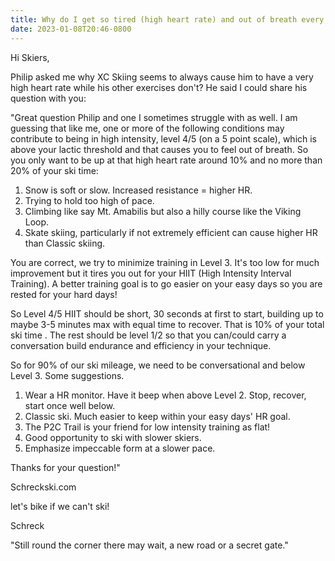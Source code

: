```yaml
---
title: Why do I get so tired (high heart rate) and out of breath every time I ski Schreck?
date: 2023-01-08T20:46-0800
---
```

Hi Skiers,

Philip asked me why XC Skiing seems to always cause him to have a very high heart rate while his other exercises don't? He said I could share his question with you:

"Great question Philip and one I sometimes struggle with as well.  I am guessing that like me, one or more of the following conditions may contribute to being in high intensity, level 4/5 (on a 5 point scale), which is above your lactic threshold and that causes you to feel out of breath.  So you only want to be up at that high heart rate around 10% and no more than 20% of your ski time:

1. Snow is soft or slow. Increased resistance = higher HR.
2.  Trying to hold too high of pace.
3.  Climbing like say Mt. Amabilis but also a hilly course like the Viking Loop.
4. Skate skiing, particularly if not extremely efficient can cause higher HR than Classic skiing.

You are correct, we try to minimize training in Level 3. It's too low for much improvement but it tires you out for your HIIT (High Intensity Interval Training). A better training goal is to go easier on your easy days so you are rested for your hard days!

So Level 4/5 HIIT should be short, 30 seconds at first to start, building up to maybe 3-5 minutes max with equal time to recover. That is 10% of your total ski time . The rest should be level 1/2 so that you can/could carry a conversation build endurance and efficiency in your technique. 

So for 90% of our ski mileage, we need to be conversational and below Level 3. Some suggestions. 

1. Wear a HR monitor.  Have it beep when above Level 2. Stop, recover, start once well below.
2. Classic ski. Much easier to keep within your easy days' HR goal.
3. The P2C Trail is your friend for low intensity training as flat! 
4. Good opportunity to ski with slower skiers.
5. Emphasize impeccable form at a slower pace.

Thanks for your question!"

Schreckski.com 

let's bike if we can't ski!

Schreck

"Still round the corner there may wait,
a new road or a secret gate."
